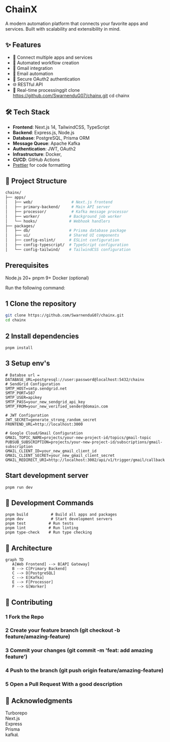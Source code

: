 # ChainX

A modern automation platform that connects your favorite apps and services. Built with scalability and extensibility in mind.

## ✨ Features

- 🔗 Connect multiple apps and services
- 🤖 Automated workflow creation
- 📧 Gmail integration
- 💌 Email automation
- 🔐 Secure OAuth2 authentication
- 🌐 RESTful API
- 🚀 Real-time processinggit clone https://github.com/SwarnenduG07/chainx.git
cd chainx

## 🛠️ Tech Stack

- **Frontend**: Next.js 14, TailwindCSS, TypeScript
- **Backend**: Express.js, Node.js
- **Database**: PostgreSQL, Prisma ORM
- **Message Queue**: Apache Kafka
- **Authentication**: JWT, OAuth2
- **Infrastructure**: Docker,
- **CI/CD**: GitHub Actions
- [Prettier](https://prettier.io) for code formatting

## 📁 Project Structure

```bash
chainx/
├── apps/
│   ├── web/                 # Next.js frontend
│   ├── primary-backend/     # Main API server
│   ├── processor/           # Kafka message processor
│   ├── worker/             # Background job worker
│   └── hooks/              # Webhook handlers
├── packages/
│   ├── db/                 # Prisma database package
│   ├── ui/                 # Shared UI components
│   ├── config-eslint/      # ESLint configuration
│   ├── config-typescript/  # TypeScript configuration
│   └── config-tailwind/    # TailwindCSS configuration

```
## Prerequisites
Node.js 20+
pnpm 9+
Docker (optional)

Run the following command:


## 1 Clone the repository
```bash
git clone https://github.com/SwarnenduG07/chainx.git
cd chainx
```

## 2 Install dependencies
```
pnpm install
```
## 3 Setup env's
```
# Databse url = DATABASE_URL=postgresql://user:password@localhost:5432/chainx
# SendGrid Configuration
SMTP_HOST=smtp.sendgrid.net
SMTP_PORT=587
SMTP_USER=apikey
SMTP_PASS=your_new_sendgrid_api_key
SMTP_FROM=your_new_verified_sender@domain.com

# JWT Configuration
JWT_SECRET=generate_strong_random_secret
FRONTEND_URL=http://localhost:3000

# Google Cloud/Gmail Configuration
GMAIL_TOPIC_NAME=projects/your-new-project-id/topics/gmail-topic
PUBSUB_SUBSCRIPTION=projects/your-new-project-id/subscriptions/gmail-subscription
GMAIL_CLIENT_ID=your_new_gmail_client_id
GMAIL_CLIENT_SECRET=your_new_gmail_client_secret
GMAIL_REDIRECT_URI=http://localhost:3002/api/v1/trigger/gmail/callback

```

## Start development server

```
pnpm run dev

```
## 🔧 Development Commands
```
pnpm build          # Build all apps and packages
pnpm dev            # Start development servers
pnpm test          # Run tests
pnpm lint          # Run linting
pnpm type-check    # Run type checking
```

 ## 📐 Architecture
 ```
 graph TD
    A[Web Frontend] --> B[API Gateway]
    B --> C[Primary Backend]
    C --> D[PostgreSQL]
    C --> E[Kafka]
    E --> F[Processor]
    F --> G[Worker]
 ```
## 🤝 Contributing
### 1 Fork the Repo
### 2 Create your feature branch (git checkout -b feature/amazing-feature)
### 3  Commit your changes (git commit -m 'feat: add amazing feature')
### 4  Push to the branch (git push origin feature/amazing-feature)
### 5 Open a Pull Request With a good description  

 ## 🙏 Acknowledgments
Turborepo\
Next.js\
Express\
Prisma\
kafka\


